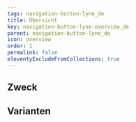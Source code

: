 ```yaml
---
tags: navigation-button-lyne_de
title: Übersicht
key: navigation-button-lyne-overview_de
parent: navigation-button-lyne_de
icon: overview
order: 1
permalink: false
eleventyExcludeFromCollections: true
---
```


## Zweck

## Varianten

